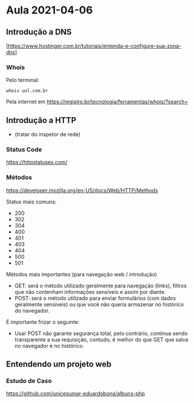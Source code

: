 # Aula 2021-04-06

## Introdução a DNS

[https://www.hostinger.com.br/tutoriais/entenda-e-configure-sua-zona-dns]

### Whois 

Pelo terminal:
```
whois uol.com.br
```

Pela internet em https://registro.br/tecnologia/ferramentas/whois/?search=


## Introdução a HTTP

- (tratar do inspetor de rede)

### Status Code

https://httpstatuses.com/

### Métodos

https://developer.mozilla.org/en-US/docs/Web/HTTP/Methods

Status mais comuns:
- 200
- 302
- 304
- 400
- 401
- 403
- 404
- 500
- 501

Métodos mais importantes (para navegação web / introdução)

- GET: será o método utilizado geralmente para navegação (links), filtros que não contenham informações sensíveis e assim por diante.
- POST: será o método utilizado para enviar formulários (com dados geralmente sensíveis) ou que você não queria armazenar no histórico do navegador.

É importante frizar o seguinte:
- Usar POST não garante segurança total, pelo contrário, continua sendo transparente a sua requisição, contudo, é melhor do que GET que salva no navegador e no histórico.

## Entendendo um projeto web

### Estudo de Caso

https://github.com/unicesumar-eduardobona/albuns-php
